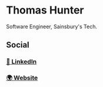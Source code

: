 # Thomas Hunter

Software Engineer, Sainsbury's Tech.


## Social

### [👔 LinkedIn](https://www.linkedin.com/in/thunter2/)
### [🌍 Website](https://t-hunter.co.uk)
